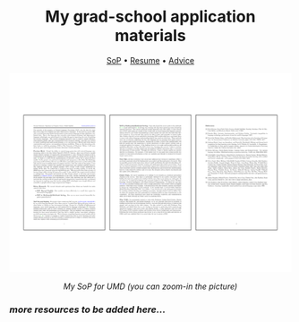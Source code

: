 <h1 align="center">
  <br>
  My grad-school application materials
</h1>

<p align="center">
  <a href="#brief-info-about-the-algorithms">SoP</a> •
<a href="#framework">Resume</a> •
  <a href="#plots">Advice</a>
</p>

<p align="center"><img src="https://github.com/khalidsaifullaah/grad-school_application_materials/blob/main/SoP_png_version.png?raw=true"/></p>
<p align="center" style="font-style: italic;">My SoP for UMD (you can zoom-in the picture)</p>
</p>

### *more resources to be added here...*
